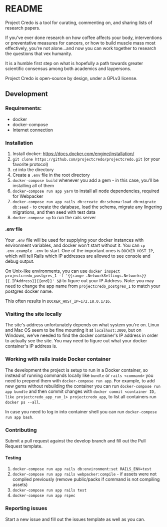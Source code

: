 # README

Project Credo is a tool for curating, commenting on, and sharing lists of research papers.

If you've ever done research on how coffee affects your body, interventions or preventative measures for cancers, or how to build muscle mass most effectively, you're not alone...and now you can work together to research the questions that vex humanity.

It is a humble first step on what is hopefully a path towards greater scientific consensus among both academics and laypersons.

Project Credo is open-source by design, under a GPLv3 license.

## Development

### Requirements:

- docker
- docker-compose
- Internet connection

### Installation

1. Install docker: https://docs.docker.com/engine/installation/
1. `git clone https://github.com/projectcredo/projectcredo.git` (or your favorite protocol)
1. `cd` into the directory
1. Create a `.env` file in the root directory
1. `docker-compose build` whenever you add a gem - in this case, you'll be installing all of them
1. `docker-compose run app yarn` to install all node dependencies, required for Webpacker
1. `docker-compose run app rails db:create db:schema:load db:migrate db:seed` - to create the database, load the schema, migrate any lingering migrations, and then seed with test data
1. `docker-compose up` to run the rails server

#### .env file

Your `.env` file will be used for supplying your docker instances with environment variables, and docker won't start without it. You can `cp .env.example .env` to start. One of the important ones is `DOCKER_HOST_IP`, which will tell Rails which IP addresses are allowed to see console and debug output.

On Unix-like environments, you can use `docker inspect projectcredo_postgres_1 -f '{{range .NetworkSettings.Networks}}{{.IPAddress}}{{end}}' $@` to figure out your IP Address. Note: you may need to change the app name from `projectcredo_postgres_1` to match your postgres docker name.

This often results in `DOCKER_HOST_IP=172.18.0.1/16`.

### Visiting the site locally

The site's address unfortunately depends on what system you're on. Linux and Mac OS seem to be fine mounting it at `localhost:3000`, but on Windows, we've needed to find the docker container's IP address in order to actually see the site. You may need to figure out what your docker container's IP address is.

### Working with rails inside Docker container

The development the project is setup to run in a Docker container, so instead of running commands locally like `bundle` or `rails <command>` you need to prepend them with `docker-compose run app`.
For example, to add new gems without rebuilding the container you can run `docker-compose run app bundle` and then commit changes with `docker commit <container ID, like projectcredo_app_run_1> projectcredo_app`, to list all containers run `docker ps --all`.

In case you need to log in into container shell you can run `docker-compose run app bash`.

### Contributing

Submit a pull request against the develop branch and fill out the Pull Request template.

#### Testing

1. `docker-compose run app rails db:environment:set RAILS_ENV=test`
1. `docker-compose run app rails webpacker:compile` - if assets were not compiled previously (remove public/packs if command is not compiling assets)
1. `docker-compose run app rails test`
1. `docker-compose run app rspec`

### Reporting issues

Start a new issue and fill out the issues template as well as you can.
